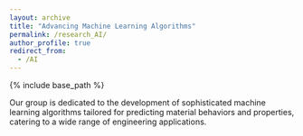 ```yaml
---
layout: archive
title: "Advancing Machine Learning Algorithms"
permalink: /research_AI/
author_profile: true
redirect_from:
  - /AI
---
```


{% include base_path %}


Our group is dedicated to the development of sophisticated machine learning algorithms tailored for predicting material behaviors and properties, catering to a wide range of engineering applications.






